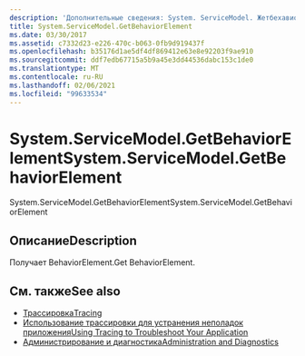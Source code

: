 ```yaml
---
description: 'Дополнительные сведения: System. ServiceModel. Жетбехавиорелемент'
title: System.ServiceModel.GetBehaviorElement
ms.date: 03/30/2017
ms.assetid: c7332d23-e226-470c-b063-0fb9d919437f
ms.openlocfilehash: b35176d1ae5df4df869412e63e8e92203f9ae910
ms.sourcegitcommit: ddf7edb67715a5b9a45e3dd44536dabc153c1de0
ms.translationtype: MT
ms.contentlocale: ru-RU
ms.lasthandoff: 02/06/2021
ms.locfileid: "99633534"
---
```

# <a name="systemservicemodelgetbehaviorelement"></a><span data-ttu-id="4cbf1-103">System.ServiceModel.GetBehaviorElement</span><span class="sxs-lookup"><span data-stu-id="4cbf1-103">System.ServiceModel.GetBehaviorElement</span></span>

<span data-ttu-id="4cbf1-104">System.ServiceModel.GetBehaviorElement</span><span class="sxs-lookup"><span data-stu-id="4cbf1-104">System.ServiceModel.GetBehaviorElement</span></span>  
  
## <a name="description"></a><span data-ttu-id="4cbf1-105">Описание</span><span class="sxs-lookup"><span data-stu-id="4cbf1-105">Description</span></span>  

 <span data-ttu-id="4cbf1-106">Получает BehaviorElement.</span><span class="sxs-lookup"><span data-stu-id="4cbf1-106">Get BehaviorElement.</span></span>  
  
## <a name="see-also"></a><span data-ttu-id="4cbf1-107">См. также</span><span class="sxs-lookup"><span data-stu-id="4cbf1-107">See also</span></span>

- [<span data-ttu-id="4cbf1-108">Трассировка</span><span class="sxs-lookup"><span data-stu-id="4cbf1-108">Tracing</span></span>](index.md)
- [<span data-ttu-id="4cbf1-109">Использование трассировки для устранения неполадок приложения</span><span class="sxs-lookup"><span data-stu-id="4cbf1-109">Using Tracing to Troubleshoot Your Application</span></span>](using-tracing-to-troubleshoot-your-application.md)
- [<span data-ttu-id="4cbf1-110">Администрирование и диагностика</span><span class="sxs-lookup"><span data-stu-id="4cbf1-110">Administration and Diagnostics</span></span>](../index.md)
